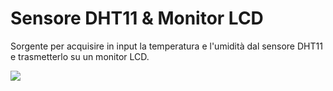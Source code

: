 # Sensore DHT11 & Monitor LCD
Sorgente per acquisire in input la temperatura e l'umidità dal sensore DHT11 e trasmetterlo su un monitor LCD.

<img src="https://www.google.com/url?sa=i&url=https%3A%2F%2Fwww.italiantechproject.it%2Fsensori-con-arduino%2Ftemperatura-e-umidita-dht11&psig=AOvVaw1Pkt-zbd0ToVw3eQ6-EDQ2&ust=1699614122019000&source=images&cd=vfe&opi=89978449&ved=0CBEQjRxqFwoTCICM2ZHitoIDFQAAAAAdAAAAABAO">
